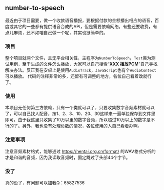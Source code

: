 ## number-to-speech
最近由于项目需要，做一个收款语音播报，要根据付款的金额播出相应的语音，百度或其它的一些都有提供语音合成的API，但是需要依赖网络，有些还要收费，有点儿麻烦，还不如咱自己做一个呢，其实也挺简单的。

### 项目
整个项目就两个文件，且无平台相关性，主程序为`NumberToSpeech`，`Test`类为测试用例，至于生成的文件怎么播放，大家可以自己搜索“**XXX 播放PCM**”自己寻找解决办法。反正我在安卓上是使用`AudioTrack`，`JavaScript`也有个`AudioContext`可以播放。
代码的注释非常的多，还留有可调整的地方，各位自己看着改就行了。

### 使用
本项目无任何第三方依赖，只有一个类就可以了，只要收集数字音频素材就可以了，可以自己找人配音，按1、2、3、10、20、30这样来一遍单独保存到文件里即可。由于我这里只收集了10万以里的数字音频，所以超过10万以上的数字是不行的了。另外，我也没有处理负数的情况，各位使用的人自己看着办啊。

### 注意事项
注意音频素材格式，能够通过 https://hentai.org.cn/format/ 的WAV格式分析的才是和谐的音频，因为我读取音频时，固定跳过了头部44个字节。

### 没了
真的没了，有问题可以加我Q：65827536